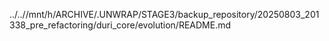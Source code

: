 ../..//mnt/h/ARCHIVE/.UNWRAP/STAGE3/backup_repository/20250803_201338_pre_refactoring/duri_core/evolution/README.md